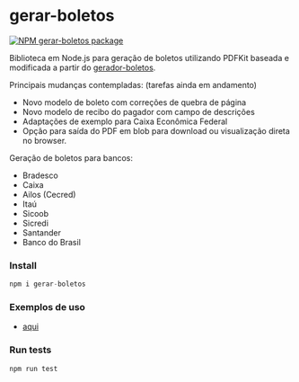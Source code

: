 # gerar-boletos
<!-- [START badges] -->
[![NPM gerar-boletos package](https://img.shields.io/npm/v/gerar-boletos.svg)](https://npmjs.org/package/gerar-boletos)
<!-- [END badges] -->

Biblioteca em Node.js para geração de boletos utilizando PDFKit baseada e modificada a partir do [gerador-boletos](https://npmjs.org/package/gerador-boletos).

Principais mudanças contempladas: (tarefas ainda em andamento)
- Novo modelo de boleto com correções de quebra de página
- Novo modelo de recibo do pagador com campo de descrições
- Adaptações de exemplo para Caixa Econômica Federal
- Opção para saída do PDF em blob para download ou visualização direta no browser.

Geração de boletos para bancos:
- Bradesco
- Caixa
- Ailos (Cecred)
- Itaú
- Sicoob
- Sicredi
- Santander
- Banco do Brasil

### Install

```javascript
npm i gerar-boletos
```
### Exemplos de uso

* [aqui](/examples)

### Run tests

```javascript
npm run test
```


